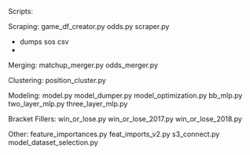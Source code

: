 Scripts:

Scraping:
game_df_creator.py
odds.py
scraper.py
  - dumps sos csv
  - 

Merging:
matchup_merger.py
odds_merger.py

Clustering:
position_cluster.py

Modeling:
model.py
model_dumper.py
model_optimization.py
bb_mlp.py
two_layer_mlp.py
three_layer_mlp.py

Bracket Fillers:
win_or_lose.py
win_or_lose_2017.py
win_or_lose_2018.py


Other:
feature_importances.py
feat_imports_v2.py
s3_connect.py
model_dataset_selection.py
